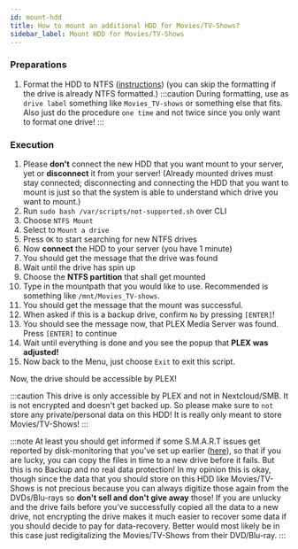```yaml
---
id: mount-hdd
title: How to mount an additional HDD for Movies/TV-Shows?
sidebar_label: Mount HDD for Movies/TV-Shows
---
```


### Preparations
1. Format the HDD to NTFS ([instructions](./format-backup-hdds)) (you can skip the formatting if the drive is already NTFS formatted.)
:::caution
During formatting, use as `drive label` something like `Movies_TV-shows` or something else that fits. Also just do the procedure `one time` and not twice since you only want to format one drive!
:::

### Execution
1. Please **don't** connect the new HDD that you want mount to your server, yet or **disconnect** it from your server!
(Already mounted drives must stay connected; disconnecting and connecting the HDD that you want to mount is just so that the system is able to understand which drive you want to mount.)
1. Run `sudo bash /var/scripts/not-supported.sh` over CLI
1. Choose `NTFS Mount`
1. Select to `Mount a drive`
1. Press `OK` to start searching for new NTFS drives
1. Now **connect** the HDD to your server (you have 1 minute)
1. You should get the message that the drive was found
1. Wait until the drive has spin up
1. Choose the **NTFS partition** that shall get mounted
1. Type in the mountpath that you would like to use. Recommended is something like `/mnt/Movies_TV-shows`.
1. You should get the message that the mount was successful.
1. When asked if this is a backup drive, confirm `No` by pressing `[ENTER]`!
1. You should see the message now, that PLEX Media Server was found. Press `[ENTER]` to continue
1. Wait until everything is done and you see the popup that **PLEX was adjusted!**
1. Now back to the Menu, just choose `Exit` to exit this script.

Now, the drive should be accessible by PLEX!

:::caution
This drive is only accessible by PLEX and not in Nextcloud/SMB. It is not encrypted and doesn't get backed up. So please make sure to `not` store any private/personal data on this HDD! It is really only meant to store Movies/TV-Shows!
:::

:::note
At least you should get informed if some S.M.A.R.T issues get reported by disk-monitoring that you've set up earlier ([here](./smart)), so that if you are lucky, you can copy the files in time to a new drive before it fails. But this is no Backup and no real data protection! In my opinion this is okay, though since the data that you should store on this HDD like Movies/TV-Shows is not precious because you can always digitize those again from the DVDs/Blu-rays so **don't sell and don't give away** those! If you are unlucky and the drive fails before you've successfully copied all the data to a new drive, not encrypting the drive makes it much easier to recover some data if you should decide to pay for data-recovery. Better would most likely be in this case just redigitalizing the Movies/TV-Shows from their DVD/Blu-ray.
:::